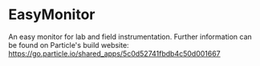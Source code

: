 # EasyMonitor
An easy monitor for lab and field instrumentation.
Further information can be found on Particle's build website: https://go.particle.io/shared_apps/5c0d52741fbdb4c50d001667
